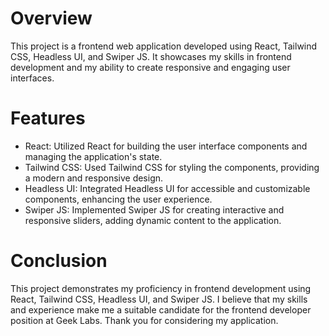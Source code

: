 


# Overview

This project is a frontend web application developed using React, Tailwind CSS, Headless UI, and Swiper JS. It showcases my skills in frontend development and my ability to create responsive and engaging user interfaces.



# Features
- React: Utilized React for building the user interface components and managing the application's state.
- Tailwind CSS: Used Tailwind CSS for styling the components, providing a modern and responsive design.
- Headless UI: Integrated Headless UI for accessible and customizable components, enhancing the user experience.
- Swiper JS: Implemented Swiper JS for creating interactive and responsive sliders, adding dynamic content to the application.

# Conclusion

This project demonstrates my proficiency in frontend development using React, Tailwind CSS, Headless UI, and Swiper JS. I believe that my skills and experience make me a suitable candidate for the frontend developer position at Geek Labs. Thank you for considering my application.


